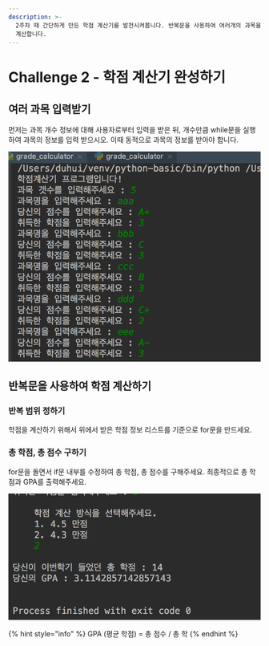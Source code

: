 ```yaml
---
description: >-
  2주차 때 간단하게 만든 학점 계산기를 발전시켜봅니다. 반복문을 사용하여 여러개의 과목을 입력받고, 여러개의 과목에 대하여 평균 학점을
  계산합니다.
---
```


# Challenge 2 - 학점 계산기 완성하기

## 여러 과목 입력받기

먼저는 과목 개수 정보에 대해 사용자로부터 입력을 받은 뒤, 개수만큼 while문을 실행하여 과목의 정보를 입력 받으시오. 이때 동적으로 과목의 정보를 받아야 합니다.

![&#xC5EC;&#xB7EC; &#xACFC;&#xBAA9; &#xC785;&#xB825;&#xBC1B;&#xAE30;](../../.gitbook/assets/image%20%2824%29.png)

## 반복문을 사용하여 학점 계산하기

### 반복 범위 정하기

학점을 계산하기 위해서 위에서 받은 학점 정보 리스트를 기준으로 for문을 만드세요.

### 총 학점, 총 점수 구하기

for문을 돌면서 if문 내부를 수정하여 총 학점, 총 점수를 구해주세요. 최종적으로 총 학점과 GPA를 출력해주세요.

![&#xCD9C;&#xB825; &#xBAA8;&#xC2B5;](../../.gitbook/assets/image%20%2810%29.png)

{% hint style="info" %}
GPA \(평균 학점\) = 총 점수 / 총 학
{% endhint %}

